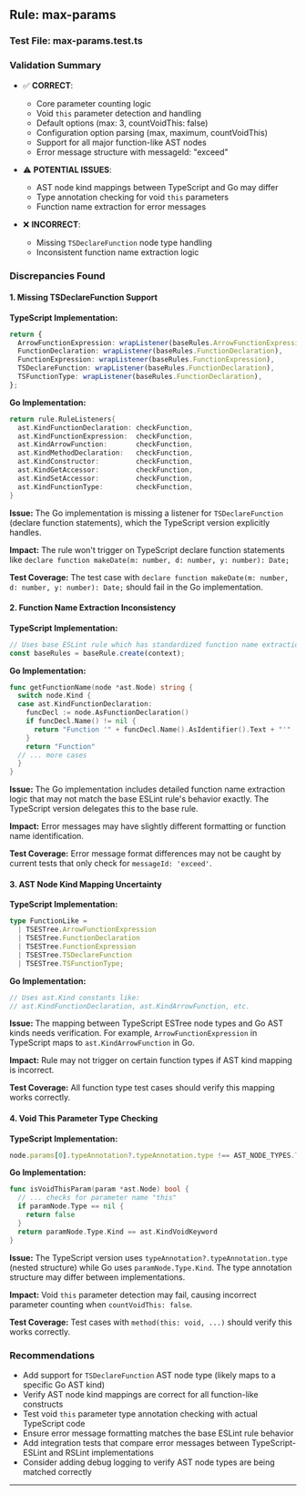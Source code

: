 ## Rule: max-params

### Test File: max-params.test.ts

### Validation Summary
- ✅ **CORRECT**: 
  - Core parameter counting logic
  - Void `this` parameter detection and handling
  - Default options (max: 3, countVoidThis: false)
  - Configuration option parsing (max, maximum, countVoidThis)
  - Support for all major function-like AST nodes
  - Error message structure with messageId: "exceed"

- ⚠️ **POTENTIAL ISSUES**: 
  - AST node kind mappings between TypeScript and Go may differ
  - Type annotation checking for void `this` parameters
  - Function name extraction for error messages

- ❌ **INCORRECT**: 
  - Missing `TSDeclareFunction` node type handling
  - Inconsistent function name extraction logic

### Discrepancies Found

#### 1. Missing TSDeclareFunction Support
**TypeScript Implementation:**
```typescript
return {
  ArrowFunctionExpression: wrapListener(baseRules.ArrowFunctionExpression),
  FunctionDeclaration: wrapListener(baseRules.FunctionDeclaration),
  FunctionExpression: wrapListener(baseRules.FunctionExpression),
  TSDeclareFunction: wrapListener(baseRules.FunctionDeclaration),
  TSFunctionType: wrapListener(baseRules.FunctionDeclaration),
};
```

**Go Implementation:**
```go
return rule.RuleListeners{
  ast.KindFunctionDeclaration: checkFunction,
  ast.KindFunctionExpression:  checkFunction,
  ast.KindArrowFunction:       checkFunction,
  ast.KindMethodDeclaration:   checkFunction,
  ast.KindConstructor:         checkFunction,
  ast.KindGetAccessor:         checkFunction,
  ast.KindSetAccessor:         checkFunction,
  ast.KindFunctionType:        checkFunction,
}
```

**Issue:** The Go implementation is missing a listener for `TSDeclareFunction` (declare function statements), which the TypeScript version explicitly handles.

**Impact:** The rule won't trigger on TypeScript declare function statements like `declare function makeDate(m: number, d: number, y: number): Date;`

**Test Coverage:** The test case with `declare function makeDate(m: number, d: number, y: number): Date;` should fail in the Go implementation.

#### 2. Function Name Extraction Inconsistency
**TypeScript Implementation:**
```typescript
// Uses base ESLint rule which has standardized function name extraction
const baseRules = baseRule.create(context);
```

**Go Implementation:**
```go
func getFunctionName(node *ast.Node) string {
  switch node.Kind {
  case ast.KindFunctionDeclaration:
    funcDecl := node.AsFunctionDeclaration()
    if funcDecl.Name() != nil {
      return "Function '" + funcDecl.Name().AsIdentifier().Text + "'"
    }
    return "Function"
  // ... more cases
  }
}
```

**Issue:** The Go implementation includes detailed function name extraction logic that may not match the base ESLint rule's behavior exactly. The TypeScript version delegates this to the base rule.

**Impact:** Error messages may have slightly different formatting or function name identification.

**Test Coverage:** Error message format differences may not be caught by current tests that only check for `messageId: 'exceed'`.

#### 3. AST Node Kind Mapping Uncertainty
**TypeScript Implementation:**
```typescript
type FunctionLike =
  | TSESTree.ArrowFunctionExpression
  | TSESTree.FunctionDeclaration
  | TSESTree.FunctionExpression
  | TSESTree.TSDeclareFunction
  | TSESTree.TSFunctionType;
```

**Go Implementation:**
```go
// Uses ast.Kind constants like:
// ast.KindFunctionDeclaration, ast.KindArrowFunction, etc.
```

**Issue:** The mapping between TypeScript ESTree node types and Go AST kinds needs verification. For example, `ArrowFunctionExpression` in TypeScript maps to `ast.KindArrowFunction` in Go.

**Impact:** Rule may not trigger on certain function types if AST kind mapping is incorrect.

**Test Coverage:** All function type test cases should verify this mapping works correctly.

#### 4. Void This Parameter Type Checking
**TypeScript Implementation:**
```typescript
node.params[0].typeAnnotation?.typeAnnotation.type !== AST_NODE_TYPES.TSVoidKeyword
```

**Go Implementation:**
```go
func isVoidThisParam(param *ast.Node) bool {
  // ... checks for parameter name "this"
  if paramNode.Type == nil {
    return false
  }
  return paramNode.Type.Kind == ast.KindVoidKeyword
}
```

**Issue:** The TypeScript version uses `typeAnnotation?.typeAnnotation.type` (nested structure) while Go uses `paramNode.Type.Kind`. The type annotation structure may differ between implementations.

**Impact:** Void `this` parameter detection may fail, causing incorrect parameter counting when `countVoidThis: false`.

**Test Coverage:** Test cases with `method(this: void, ...)` should verify this works correctly.

### Recommendations
- Add support for `TSDeclareFunction` AST node type (likely maps to a specific Go AST kind)
- Verify AST node kind mappings are correct for all function-like constructs
- Test void `this` parameter type annotation checking with actual TypeScript code
- Ensure error message formatting matches the base ESLint rule behavior
- Add integration tests that compare error messages between TypeScript-ESLint and RSLint implementations
- Consider adding debug logging to verify AST node types are being matched correctly

---
